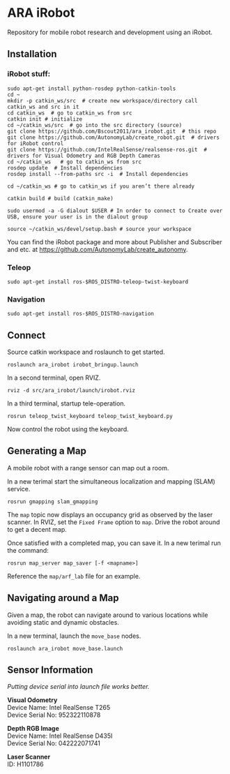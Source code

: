 # ARA iRobot

Repository for mobile robot research and development using an iRobot.

## Installation

### iRobot stuff:
```shell
sudo apt-get install python-rosdep python-catkin-tools
cd ~
mkdir -p catkin_ws/src  # create new workspace/directory call catkin_ws and src in it
cd catkin_ws  # go to catkin_ws from src
catkin init # initialize
cd ~/catkin_ws/src  # go into the src directory (source)
git clone https://github.com/Bscout2011/ara_irobot.git  # this repo
git clone https://github.com/AutonomyLab/create_robot.git  # drivers for iRobot control
git clone https://github.com/IntelRealSense/realsense-ros.git  # drivers for Visual Odometry and RGB Depth Cameras
cd ~/catkin_ws   # go to catkin_ws from src
rosdep update  # Install dependencies
rosdep install --from-paths src -i  # Install dependencies

cd ~/catkin_ws # go to catkin_ws if you aren’t there already

catkin build # build (catkin_make)

sudo usermod -a -G dialout $USER # In order to connect to Create over USB, ensure your user is in the dialout group

source ~/catkin_ws/devel/setup.bash # source your workspace
```

You can find the iRobot package and more about Publisher and Subscriber and etc. at https://github.com/AutonomyLab/create_autonomy.

### Teleop

```shell
sudo apt-get install ros-$ROS_DISTRO-teleop-twist-keyboard 
```

### Navigation

```shell
sudo apt-get install ros-$ROS_DISTRO-navigation
```

## Connect

Source catkin workspace and roslaunch to get started.

```shell
roslaunch ara_irobot irobot_bringup.launch
```

In a second terminal, open RVIZ.

```shell
rviz -d src/ara_irobot/launch/irobot.rviz
```

In a third terminal, startup tele-operation.

```shell
rosrun teleop_twist_keyboard teleop_twist_keyboard.py
```

Now control the robot using the keyboard.

## Generating a Map

A mobile robot with a range sensor can map out a room. 

In a new terimal start the simultaneous localization and mapping (SLAM) service.

```shell
rosrun gmapping slam_gmapping
```

The `map` topic now displays an occupancy grid as observed by the laser scanner. In RVIZ, set the `Fixed Frame` option to `map`. Drive the robot around to get a decent map.

Once satisfied with a completed map, you can save it. In a new terimal run the command:

```shell
rosrun map_server map_saver [-f <mapname>]
```

Reference the `map/arf_lab` file for an example.

## Navigating around a Map

Given a map, the robot can navigate around to various locations while avoiding static and dynamic obstacles.

In a new terminal, launch the `move_base` nodes.

```shell
roslaunch ara_irobot move_base.launch
```

## Sensor Information

*Putting device serial into launch file works better.*

**Visual Odometry**  
Device Name: Intel RealSense T265  
Device Serial No: 952322110878

**Depth RGB Image**  
Device Name: Intel RealSense D435I  
Device Serial No: 042222071741

**Laser Scanner**  
ID: H1101786
